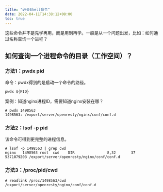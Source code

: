 ```yaml
---
title: "必会Shell命令"
date: 2022-04-11T14:38:12+08:00
toc: true
---
```


这些命令并不是先学再用，而是用到再学。一般是从一个问题出发，比如：如何通过名称查询一个进程？

## 如何查询一个进程命令的目录（工作空间）？

### 方法1：pwdx pid
命令：pwdx得到的是启动一个命令的路径。

```shell
pwdx ${PID}
```

案例：知道nginx进程ID，需要知道nginx安装在哪？

```shell
# pwdx 1498563
1498563: /export/server/openresty/nginx/conf/conf.d
```

### 方法2：lsof -p pid

该命令可得到更完整的进程信息。

```shell
# lsof -p 1498563 | grep cwd
nginx   1498563 root  cwd    DIR               8,32       37  5371079203 /export/server/openresty/nginx/conf/conf.d
```

### 方法3：/proc/pid/cwd

```shell
# readlink /proc/1498563/cwd
/export/server/openresty/nginx/conf/conf.d
```

